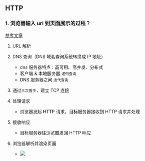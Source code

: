 ## HTTP
### 1. 浏览器输入 url 到页面展示的过程？
[参考文章](https://juejin.cn/post/6844904054074654728#comment)
  1. URL 解析
  2. DNS 查询（DNS 域名查询系统转换成 IP 地址）
      - dns 服务器特点：高可用、高并发、分布式
      - 客户端 & 本地服务器 `递归查询`
      - DNS 服务器之间 `迭代查询`  

  3. 通过`三次握手`，建立 TCP 连接

  4. 处理请求
      - 浏览器发起 HTTP 请求，目标服务器接收到 HTTP 请求并处理

  5. 接收响应
      - 目标服务器往浏览器发回 HTTP 响应

  6. 浏览器解析并渲染页面
      - ![](https://images.vrm.cn/ox/2022/06/08/浏览器渲染.png)
